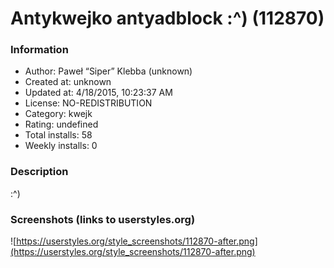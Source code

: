 # Antykwejko antyadblock :^) (112870)

### Information
- Author: Paweł “Siper” Klebba (unknown)
- Created at: unknown
- Updated at: 4/18/2015, 10:23:37 AM
- License: NO-REDISTRIBUTION
- Category: kwejk
- Rating: undefined
- Total installs: 58
- Weekly installs: 0


### Description
:^)


### Screenshots (links to userstyles.org)
![https://userstyles.org/style_screenshots/112870-after.png](https://userstyles.org/style_screenshots/112870-after.png)


